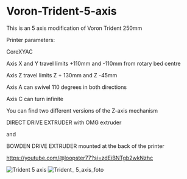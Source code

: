 # Voron-Trident-5-axis
This is an 5 axis modification of Voron Trident 250mm 

Printer parameters:

CoreXYAC

Axis X and Y travel limits +110mm and -110mm from rotary bed centre

Axis Z travel limits Z + 130mm and Z -45mm 

Axis A can swivel 110 degrees in both directions

Axis C can turn infinite 


You can find two different versions of the Z-axis mechanism

DIRECT DRIVE EXTRUDER with OMG extruder

and

BOWDEN DRIVE EXTRUDER mounted at the back of the printer

https://youtube.com/@loopster77?si=zdEiBNTgb2wkNzhc




![Trident 5 axis](https://github.com/Buzzloopster/Voron-Trident-5-axis/assets/147974295/7b06920c-3dbe-4b38-a69f-46465ea3b29e)
![Trident_ 5_axis_foto](https://github.com/Buzzloopster/Voron-Trident-5-axis/assets/147974295/5af46770-2586-4164-8cbe-ade2170bd56f)
